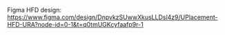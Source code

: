 Figma HFD design: https://www.figma.com/design/DnpvkzSUwwXkusLLDsl4z9/UPlacement-HFD-URA?node-id=0-1&t=q0tmUGKcyfaafp9r-1
